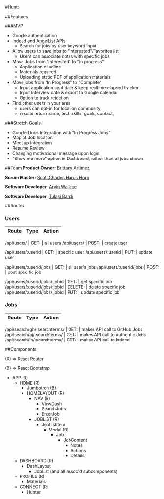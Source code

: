#Hunt:

##Features

###MVP
  * Google authentication
  * Indeed and AngelList APIs
    - Search for jobs by user keyword input
  * Allow users to save jobs to "Interested"/Favorites list
    - Users can associate notes with specific jobs
  * Move Jobs from "Interested" to "In progress"
    - Application deadline
    - Materials required
    - Uploading static PDF of application materials
  * Move jobs from "In Progress" to "Complete"
    - Input application sent date & keep realtime elapsed tracker
    - Input Interview date & export to Google calendar
    - Option to track rejection
  * Find other users in your area
    - users can opt-in for location community
    - results return name, tech skills, goals, contact,



###Stretch Goals
  * Google Docs Integration with "In Progress Jobs"
  * Map of Job location
  * Meet up Integration
  * Resume Review
  * Changing motivational message upon login
  * "Show me more" option in Dashboard, rather than all jobs shown


##Team
**Product Owner:** [Brittany Artimez](https://github.com/bartimez)

**Scrum Master:** [Scott Charles Harris Horn](https://github.com/Scotthorn0)

**Software Developer:** [Arvin Wallace](https://github.com/arvinwallace)

**Software Developer:** [Tulasi Bandi](https://github.com/TulasiBandi)

##Routes

### Users

Route | Type | Action
 :---: | :---: | ---

/api/users/ | GET: | all users
/api/users/ | POST: | create user

/api/users/:userid | GET: | specific user
/api/users/:userid | PUT: | update user

/api/users/:userid/jobs | GET: | all user's jobs
/api/users/:userid/jobs | POST: | post specific job

/api/users/:userid/jobs/:jobid | GET: | get specific job
/api/users/:userid/jobs/:jobid | DELETE: | delete specific job
/api/users/:userid/jobs/:jobid | PUT: | update specific job

### Jobs

Route | Type | Action
:---: | :---: | ---

/api/search/gh/:searchterms/ | GET: | makes API call to GitHub Jobs
/api/search/aj/:searchterms/ | GET: | makes API call to Authentic Jobs
/api/search/in/:searchterms/ | GET: | makes API call to Indeed



##Components

(R) => React Router

(B) => React Bootstrap

* APP (R)
  * HOME (R)
    * Jumbotron (B)
    * HOMELAYOUT (R)
      * NAV (R)
        * ViewDash
        * SearchJobs
        * EnterJob
      * JOBLIST (R)
        * JobListItem
          * Modal (B)
            * Job
              * JobContent
                * Notes
                * Actions
                * Details
  * DASHBOARD (R)
    * DashLayout
      * JobList (and all assoc'd subcomponents)
  * PROFILE (R)
    * Materials
  * CONNECT (R)
    * Hunter
